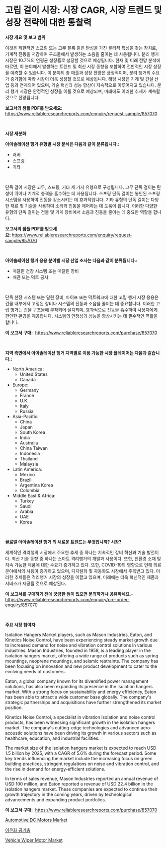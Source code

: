 <p><h1>고립 걸이 시장: 시장 CAGR, 시장 트렌드 및 성장 전략에 대한 통찰력</h1></p><p><strong>시장 개요 및 보고 범위</strong></p>
<p><p>이것은 제한적인 스프링 또는 고무 블록 같은 탄성을 가진 물리적 특성을 갖는 장치로, 기계적 진동을 저감하여 구조물에서 발생하는 소음을 줄이는 데 사용됩니다. 분리 행거 시장은 10.7%의 연평균 성장률로 성장할 것으로 예상됩니다. 현재 및 미래 전망 분석에 따르면, 이 분야에서 발생하는 트렌드 및 최신 시장 동향을 포함하여 전반적인 시장 성장을 예측할 수 있습니다. 이 분야의 총 매출과 성장 전망은 긍정적이며, 분리 행거의 수요가 증가함에 따라 시장이 더욱 성장할 것으로 예상됩니다. 해당 시장은 기계 및 건설 산업 등과 연계되어 있으며, 기술 혁신과 성능 향상이 지속적으로 이루어지고 있습니다. 분리 행거 시장은 안정적인 성장을 이룰 것으로 예상되며, 미래에도 이러한 추세가 계속될 것으로 전망됩니다.</p></p>
<p><strong>보고서의 샘플 PDF를 받으세요:</strong> <a href="https://www.reliableresearchreports.com/enquiry/request-sample/857070">https://www.reliableresearchreports.com/enquiry/request-sample/857070</a></p>
<p>&nbsp;</p>
<p><strong>시장 세분화</strong></p>
<p><strong>아이솔레이션 행거 유형별 시장 분석은 다음과 같이 분류됩니다.:</strong></p>
<p><ul><li>러버</li><li>스프링</li><li>기타</li></ul></p>
<p>&nbsp;</p>
<p><p>단독 걸이 시장은 고무, 스프링, 기타 세 가지 유형으로 구성됩니다. 고무 단독 걸이는 탄성이 뛰어나 기계적 충격을 흡수하는 데 사용됩니다. 스프링 단독 걸이는 봉인된 스프링 시스템을 사용하여 진동을 감소시키는 데 효과적입니다. 기타 유형의 단독 걸이는 다양한 재료 및 기술을 사용하여 소리와 진동을 제어하는 데 도움이 됩니다. 이러한 다양한 유형의 단독 걸이는 건물 및 기계 장비에서 소음과 진동을 줄이는 데 중요한 역할을 합니다.</p></p>
<p><strong>보고서의 샘플 PDF를 받으세요:</strong>&nbsp;<a href="https://www.reliableresearchreports.com/enquiry/request-sample/857070">https://www.reliableresearchreports.com/enquiry/request-sample/857070</a></p>
<p>&nbsp;</p>
<p><strong> 아이솔레이션 행거 응용 분야별 시장 산업 조사는 다음과 같이 분류됩니다.:</strong></p>
<p><ul><li>매달린 천장 시스템 또는 매달린 장비</li><li>배관 또는 덕트 공사</li></ul></p>
<p>&nbsp;</p>
<p><p>단독 천장 시스템 또는 달린 장비, 파이프 또는 덕트워크에 대한 고립 행거 시장 응용은 건물 내부에서 고정된 장비나 시스템의 진동과 소음을 줄이는 데 중요합니다. 이러한 고립 행거는 건물 구조물에 부착되어 설치되며, 효과적으로 진동을 흡수하여 사용자에게 편안한 환경을 제공합니다. 시스템의 안정성과 성능을 향상시키는 데 필수적인 역할을 합니다.</p></p>
<p><strong>이 보고서 구매:</strong>&nbsp; <a href="https://www.reliableresearchreports.com/purchase/857070">https://www.reliableresearchreports.com/purchase/857070</a></p>
<p>&nbsp;</p>
<p><strong>지역 측면에서 아이솔레이션 행거 지역별로 이용 가능한 시장 플레이어는 다음과 같습니다.:</strong></p>
<p><ul>
    <li>
        North America:
        <ul>
            <li>United States</li>
            <li>Canada</li>
        </ul>
    </li>
    <li>
        Europe:
        <ul>
            <li>Germany</li>
            <li>France</li>
            <li>U.K.</li>
            <li>Italy</li>
            <li>Russia</li>
        </ul>
    </li>
    <li>
        Asia-Pacific:
        <ul>
            <li>China</li>
            <li>Japan</li>
            <li>South Korea</li>
            <li>India</li>
            <li>Australia</li>
            <li>China Taiwan</li>
            <li>Indonesia</li>
            <li>Thailand</li>
            <li>Malaysia</li>
        </ul>
    </li>
    <li>
        Latin America:
        <ul>
            <li>Mexico</li>
            <li>Brazil</li>
            <li>Argentina Korea</li>
            <li>Colombia</li>
        </ul>
    </li>
    <li>
        Middle East & Africa:
        <ul>
            <li>Turkey</li>
            <li>Saudi</li>
            <li>Arabia</li>
            <li>UAE</li>
            <li>Korea</li>
        </ul>
    </li>
    </ul></p>
<p>&nbsp;</p>
<p><strong>글로벌 아이솔레이션 행거 의 새로운 트렌드는 무엇입니까? 시장?</strong></p>
<p><p>세계적인 격리행의 시장에서 주요한 추세 중 하나는 지속적인 장비 혁신과 기술 발전이다. 최신 기술 동향 중 하나는 스마트 격리행거의 개발과 사용이다. 또한, 친환경 소재 및 지속 가능한 제품에 대한 수요가 증가하고 있다. 또한, COVID-19의 영향으로 인해 의료 분야에서의 사용이 증가하고 있으며, 디지털화 및 자동화도 시장에서 주목받고 있다. 이러한 추세들은 격리행거 시장의 성장을 이끌고 있으며, 미래에는 더욱 혁신적인 제품과 서비스가 제공될 것으로 예상된다.</p></p>
<p><strong>이 보고서를 구매하기 전에 궁금한 점이 있으면 문의하거나 공유하세요.</strong>- <a href="https://www.reliableresearchreports.com/enquiry/pre-order-enquiry/857070">https://www.reliableresearchreports.com/enquiry/pre-order-enquiry/857070</a></p>
<p>&nbsp;</p>
<p><strong>주요 시장 참여자</strong></p>
<p><p>Isolation Hangers Market players, such as Mason Industries, Eaton, and Kinetics Noise Control, have been experiencing steady market growth due to increased demand for noise and vibration control solutions in various industries. Mason Industries, founded in 1958, is a leading player in the isolation hangers market, offering a wide range of products such as spring mountings, neoprene mountings, and seismic restraints. The company has been focusing on innovation and new product development to cater to the evolving needs of customers.</p><p>Eaton, a global company known for its diversified power management solutions, has also been expanding its presence in the isolation hangers market. With a strong focus on sustainability and energy efficiency, Eaton has been able to attract a wide customer base globally. The company's strategic partnerships and acquisitions have further strengthened its market position.</p><p>Kinetics Noise Control, a specialist in vibration isolation and noise control products, has been witnessing significant growth in the isolation hangers market. The company's cutting-edge technologies and advanced aero-acoustic solutions have been driving its growth in various sectors such as healthcare, education, and industrial facilities.</p><p>The market size of the isolation hangers market is expected to reach USD 1.5 billion by 2025, with a CAGR of 5.6% during the forecast period. Some key trends influencing the market include the increasing focus on green building practices, stringent regulations on noise and vibration control, and the rise in demand for energy-efficient solutions.</p><p>In terms of sales revenue, Mason Industries reported an annual revenue of USD 100 million, and Eaton reported a revenue of USD 22.4 billion in the isolation hangers market. These companies are expected to continue their growth trajectory in the coming years, driven by technological advancements and expanding product portfolios.</p></p>
<p><strong>이 보고서 구매:</strong>&nbsp;&nbsp;<a href="https://www.reliableresearchreports.com/purchase/857070">https://www.reliableresearchreports.com/purchase/857070</a></p>
<p><p><a href="https://artistic-helicopter-ca9.notion.site/Automotive-DC-Motors-Market-Size-Share-Trends-Analysis-Report-By-Material-By-Type-By-End-user--77086b163de6401883032e0dbe40c643">Automotive DC Motors Market</a></p><p><a href="https://medium.com/@dudleyferry/%EC%9D%B4%EC%98%A8%ED%99%94%EB%90%9C-%EA%B3%B5%EA%B8%B0%EA%B1%B4-%EC%8B%9C%EC%9E%A5-%EA%B7%9C%EB%AA%A8-%EB%B0%8F-%EC%8B%9C%EC%9E%A5-%EB%8F%99%ED%96%A5-%EC%99%84%EB%B2%BD%ED%95%9C-%EC%82%B0%EC%97%85-%EA%B0%9C%EC%9A%94-2024%EB%85%84%EB%B6%80%ED%84%B0-2031%EB%85%84-2ba82fa08019">이온화 공기총</a></p><p><a href="https://valiant-lunge-8fe.notion.site/Vehicle-Wiper-Motor-Market-Research-Report-Unlocks-Analysis-on-the-Market-Financial-Status-Market-S-d7ad7f00be8d478997d82abc4ee14849">Vehicle Wiper Motor Market</a></p></p>
